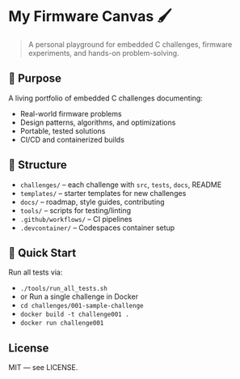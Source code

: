 # My Firmware Canvas 🖌️

> A personal playground for embedded C challenges, firmware experiments, and hands-on problem-solving.

## 🎯 Purpose
A living portfolio of embedded C challenges documenting:
- Real-world firmware problems
- Design patterns, algorithms, and optimizations
- Portable, tested solutions
- CI/CD and containerized builds

## 📂 Structure
- `challenges/` – each challenge with `src`, `tests`, `docs`, README
- `templates/` – starter templates for new challenges
- `docs/` – roadmap, style guides, contributing
- `tools/` – scripts for testing/linting
- `.github/workflows/` – CI pipelines
- `.devcontainer/` – Codespaces container setup

## 🚦 Quick Start
Run all tests via:
- `./tools/run_all_tests.sh`
- or
Run a single challenge in Docker
- `cd challenges/001-sample-challenge`
- `docker build -t challenge001 .`
- `docker run challenge001`

## License
MIT — see LICENSE.




